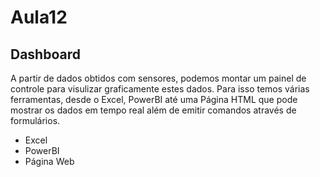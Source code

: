 # Aula12
## Dashboard
A partir de dados obtidos com sensores, podemos montar um painel de controle para visulizar graficamente estes dados.
Para isso temos várias ferramentas, desde o Excel, PowerBI até uma Página HTML que pode mostrar os dados em tempo real além de emitir comandos através de formulários.

- Excel
- PowerBI
- Página Web